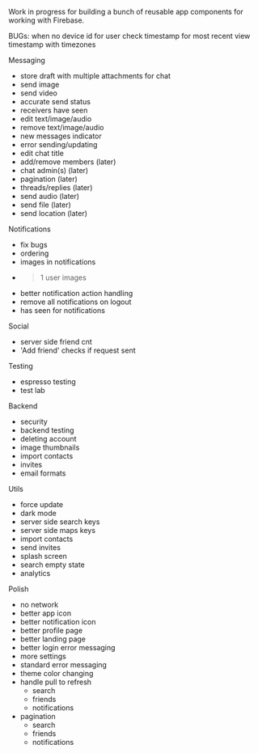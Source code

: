 Work in progress for building a bunch of reusable app components for working with Firebase.

BUGs:
when no device id for user
check timestamp for most recent view
timestamp with timezones

Messaging
- store draft with multiple attachments for chat
- send image
- send video
- accurate send status
- receivers have seen
- edit text/image/audio
- remove text/image/audio
- new messages indicator
- error sending/updating
- edit chat title
- add/remove members (later)
- chat admin(s) (later)
- pagination (later)
- threads/replies (later)
- send audio (later)
- send file (later)
- send location (later)

Notifications
- fix bugs
- ordering
- images in notifications
- >1 user images
- better notification action handling
- remove all notifications on logout
- has seen for notifications

Social
- server side friend cnt
- 'Add friend' checks if request sent

Testing
- espresso testing
- test lab

Backend
- security
- backend testing
- deleting account
- image thumbnails
- import contacts
- invites
- email formats

Utils
- force update
- dark mode
- server side search keys
- server side maps keys
- import contacts
- send invites
- splash screen
- search empty state
- analytics

Polish
- no network
- better app icon
- better notification icon
- better profile page
- better landing page
- better login error messaging
- more settings
- standard error messaging
- theme color changing
- handle pull to refresh
    - search
    - friends
    - notifications
- pagination
    - search
    - friends
    - notifications